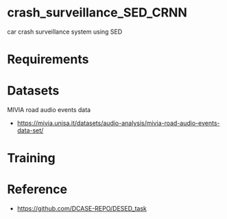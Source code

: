 # crash_surveillance_SED_CRNN
car crash surveillance system using SED



# Requirements



# Datasets
MIVIA road audio events data 
- https://mivia.unisa.it/datasets/audio-analysis/mivia-road-audio-events-data-set/

# Training




# Reference
- https://github.com/DCASE-REPO/DESED_task
